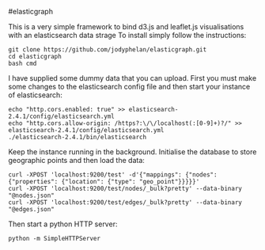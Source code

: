 #elasticgraph

This is a very simple framework to bind d3.js and leaflet.js visualisations with an elasticsearch data strage
To install simply follow the instructions:
```
git clone https://github.com/jodyphelan/elasticgraph.git
cd elasticgraph
bash cmd
```

I have supplied some dummy data that you can upload.
First you must make some changes to the elasticsearch config file and then start your instance of elasticsearch:
```
echo "http.cors.enabled: true" >> elasticsearch-2.4.1/config/elasticsearch.yml
echo "http.cors.allow-origin: /https?:\/\/localhost(:[0-9]+)?/" >> elasticsearch-2.4.1/config/elasticsearch.yml
./elasticsearch-2.4.1/bin/elasticsearch
```
Keep the instance running in the background. Initialise the database to store geographic points and then load the data:
```
curl -XPOST 'localhost:9200/test' -d'{"mappings": {"nodes": {"properties": {"location": {"type": "geo_point"}}}}}'
curl -XPOST 'localhost:9200/test/nodes/_bulk?pretty' --data-binary "@nodes.json"
curl -XPOST 'localhost:9200/test/edges/_bulk?pretty' --data-binary "@edges.json"
```

Then start a python HTTP server:
```
python -m SimpleHTTPServer
```
